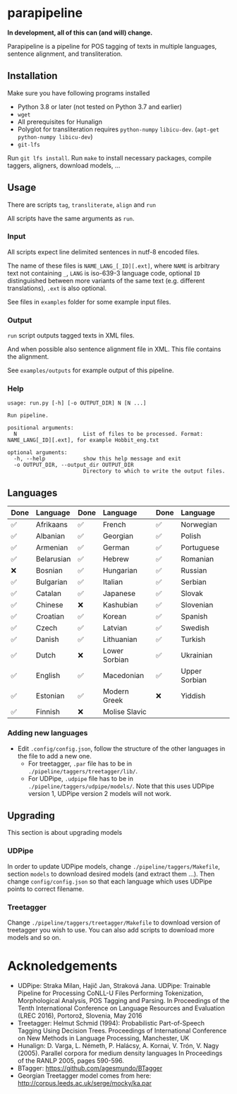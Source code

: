 # parapipeline 
**In development, all of this can (and will) change.**

Parapipeline is a pipeline for POS tagging of texts in multiple languages, sentence alignment, and transliteration.

## Installation
Make sure you have following programs installed
- Python 3.8 or later (not tested on Python 3.7 and earlier)
- `wget`
- All prerequisites for Hunalign
- Polyglot for transliteration requires `python-numpy` `libicu-dev`. (`apt-get python-numpy libicu-dev`)
- `git-lfs`

Run `git lfs install`.
Run `make` to install necessary packages, compile taggers, aligners, download models, ...

## Usage
There are scripts `tag`, `transliterate`, `align` and `run`

All scripts have the same arguments as `run`.

### Input
All scripts expect line delimited sentences in nutf-8 encoded files.

The name of these files is `NAME_LANG_[_ID][.ext]`, where `NAME` is arbitrary text not containing `_`, `LANG` is iso-639-3 language code, 
optional `ID` distinguished between more variants of the same text (e.g. different translations), `.ext` is also optional.

See files in `examples` folder for some example input files.

### Output
`run` script outputs tagged texts in XML files. 

And when possible also sentence alignment file in XML. 
This file contains the alignment.

See `examples/outputs` for example output of this pipeline.

### Help 
~~~
usage: run.py [-h] [-o OUTPUT_DIR] N [N ...]

Run pipeline.

positional arguments:
  N                     List of files to be processed. Format: NAME_LANG[_ID][.ext], for example Hobbit_eng.txt

optional arguments:
  -h, --help            show this help message and exit
  -o OUTPUT_DIR, --output_dir OUTPUT_DIR
                        Directory to which to write the output files.
~~~


## Languages

| Done| Language | Done| Language | Done| Language |
|:------------------|:--------------| :------------------|:---------------| :------------------|:-----------------|
|:white_check_mark: | Afrikaans     | :white_check_mark: | French         |:white_check_mark: | Norwegian | 
|:white_check_mark: | Albanian      | :white_check_mark: | Georgian       |:white_check_mark: | Polish | 
|:white_check_mark: | Armenian      | :white_check_mark: | German         |:white_check_mark: | Portuguese | 
|:white_check_mark: | Belarusian    | :white_check_mark: | Hebrew         |:white_check_mark: | Romanian | 
|:x:                | Bosnian       | :white_check_mark: | Hungarian      |:white_check_mark: | Russian | 
|:white_check_mark: | Bulgarian     | :white_check_mark: | Italian        |:white_check_mark: | Serbian | 
|:white_check_mark: | Catalan       | :white_check_mark: | Japanese       |:white_check_mark: | Slovak | 
|:white_check_mark: | Chinese       | :x:                | Kashubian      |:white_check_mark: | Slovenian | 
|:white_check_mark: | Croatian      | :white_check_mark: | Korean         |:white_check_mark: | Spanish | 
|:white_check_mark: | Czech         | :white_check_mark: | Latvian        |:white_check_mark: | Swedish | 
|:white_check_mark: | Danish        | :white_check_mark: | Lithuanian     |:white_check_mark: | Turkish | 
|:white_check_mark: | Dutch         | :x:                | Lower Sorbian  |:white_check_mark: | Ukrainian | 
|:white_check_mark: | English       | :white_check_mark: | Macedonian     |:white_check_mark: | Upper Sorbian | 
|:white_check_mark: | Estonian      | :white_check_mark: | Modern Greek   |:x:                | Yiddish |
|:white_check_mark: | Finnish       | :x:                | Molise Slavic  |                   |         |


### Adding new languages
- Edit `.config/config.json`, follow the structure of the other languages in the file to add a new one.
    * For treetagger, `.par` file has to be in `./pipeline/taggers/treetagger/lib/`.
    * For UDPipe, `.udpipe` file has to be in `./pipeline/taggers/udpipe/models/`. Note that this uses UDPipe version 1, UDPipe version 2 models will not work.

## Upgrading
This section is about upgrading models

### UDPipe
In order to update UDPipe models, change `./pipeline/taggers/Makefile`, section `models` to download desired models (and extract them ...). 
Then change `config/config.json` so that each language which uses UDPipe points to correct filename.

### Treetagger
Change `./pipeline/taggers/treetagger/Makefile` to download version of treetagger you wish to use. 
You can also add scripts to download more models and so on.

# Acknoledgements
- UDPipe: Straka Milan, Hajič Jan, Straková Jana. UDPipe: Trainable Pipeline for Processing CoNLL-U Files Performing Tokenization, Morphological Analysis, POS Tagging and Parsing. In Proceedings of the Tenth International Conference on Language Resources and Evaluation (LREC 2016), Portorož, Slovenia, May 2016
- Treetagger: Helmut Schmid (1994): Probabilistic Part-of-Speech Tagging Using Decision Trees. Proceedings of International Conference on New Methods in Language Processing, Manchester, UK
- Hunalign: D. Varga, L. Németh, P. Halácsy, A. Kornai, V. Trón, V. Nagy (2005). Parallel corpora for medium density languages In Proceedings of the RANLP 2005, pages 590-596.
- BTagger: https://github.com/agesmundo/BTagger
- Georgian Treetagger model comes from here: http://corpus.leeds.ac.uk/serge/mocky/ka.par
